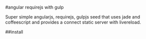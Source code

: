 #angular requirejs with gulp

Super simple angularjs, requirejs, gulpjs seed that uses jade and coffeescript and provides a connect static server with livereload.

##install

	
